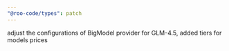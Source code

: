 ```yaml
---
"@roo-code/types": patch
---
```


adjust the configurations of BigModel provider for GLM-4.5, added tiers for models prices
